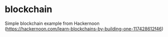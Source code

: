 # blockchain
Simple blockchain example from Hackernoon (https://hackernoon.com/learn-blockchains-by-building-one-117428612f46)
